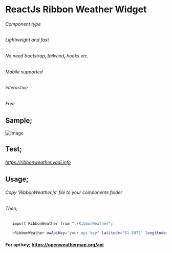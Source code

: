 # ReactJs Ribbon Weather Widget
###### Component type
###### Lightweight and fast
###### No need bootstrap, tailwind, hooks etc.
###### Mobile supported
###### Interactive
###### Free
## Sample;
![Image](ribbonweather.vadi.info/screenshot1.jpg)
## Test;
###### https://ribbonweather.vadi.info
## Usage;
###### Copy 'RibbonWeather.js' file to your components folder
###### Then;
```sh
   import RibbonWeather from "./RibbonWeather";
```
```sh
   <RibbonWeather owApiKey="your api key" latitude="51.5072" longitude="-0.1278" />;
```
#### For api key; https://openweathermap.org/api
